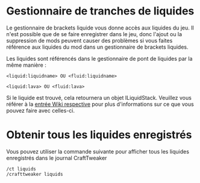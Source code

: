 # Gestionnaire de tranches de liquides

Le gestionnaire de brackets liquide vous donne accès aux liquides du jeu. Il n'est possible que de se faire enregistrer dans le jeu, donc l'ajout ou la suppression de mods peuvent causer des problèmes si vous faites référence aux liquides du mod dans un gestionnaire de brackets liquides.

Les liquides sont référencés dans le gestionnaire de pont de liquides par la même manière :

```zenscript
<liquid:liquidname> OU <fluid:liquidname>

<liquid:lava> OU <fluid:lava>
```

Si le liquide est trouvé, cela retournera un objet ILiquidStack. Veuillez vous référer à la [entrée Wiki respective](/Vanilla/Liquids/ILiquidStack/) pour plus d'informations sur ce que vous pouvez faire avec celles-ci.

# Obtenir tous les liquides enregistrés

Vous pouvez utiliser la commande suivante pour afficher tous les liquides enregistrés dans le journal CraftTweaker

    /ct liquids
    /crafttweaker liquids
